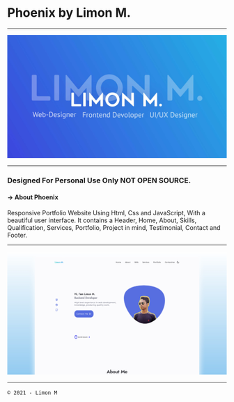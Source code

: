 # Phoenix by Limon M.

---

![Phoenix Preview](/Limon2.png)

---


###  Designed For Personal Use Only NOT OPEN SOURCE.

#### → About Phoenix

Responsive Portfolio Website Using Html, Css and JavaScript, With a beautiful user interface. It contains a Header, Home, About, Skills, Qualification, Services, Portfolio, Project in mind, Testimonial, Contact and Footer.

---

![Phoenix Preview](/preview.png)

---

 `© 2021 - Limon M`
